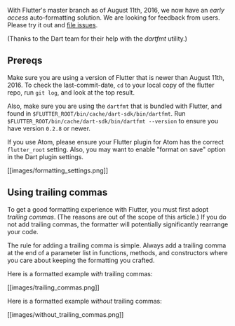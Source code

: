 With Flutter's master branch as of August 11th, 2016, we now have an _early access_ auto-formatting solution. We are looking for feedback from users. Please try it out and [file issues](https://github.com/flutter/flutter/issues/new).

(Thanks to the Dart team for their help with the _dartfmt_ utility.)

## Prereqs

Make sure you are using a version of Flutter that is newer than August 11th, 2016. To check the last-commit-date, `cd` to your local copy of the flutter repo, run `git log`, and look at the top result.

Also, make sure you are using the `dartfmt` that is bundled with Flutter, and found in  `$FLUTTER_ROOT/bin/cache/dart-sdk/bin/dartfmt`. Run `$FLUTTER_ROOT/bin/cache/dart-sdk/bin/dartfmt --version` to ensure you have version `0.2.8` or newer.

If you use Atom, please ensure your Flutter plugin for Atom has the correct `flutter_root` setting.
Also, you may want to enable "format on save" option in the Dart plugin settings.

[[images/formatting_settings.png]]

## Using trailing commas

To get a good formatting experience with Flutter, you must first adopt _trailing commas_. (The reasons are out of the scope of this article.) If you do not add trailing commas, the formatter will potentially significantly rearrange your code.

The rule for adding a trailing comma is simple. Always add a trailing comma at the end of a parameter list in functions, methods, and constructors where you care about keeping the formatting you crafted.

Here is a formatted example _with_ trailing commas:

[[images/trailing_commas.png]]

Here is a formatted example _without_ trailing commas:

[[images/without_trailing_commas.png]]